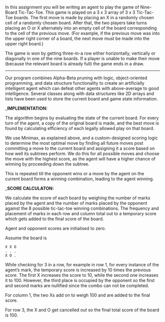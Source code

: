 In this assignment you will be writing an agent to play the game of Nine-Board Tic-Tac-Toe. This game is played on a 3 x 3 array of 3 x 3 Tic-Tac-Toe boards. The first move is made by placing an X in a randomly chosen cell of a randomly chosen board. After that, the two players take turns placing an O or X alternately into an empty cell of the board corresponding to the cell of the previous move. (For example, if the previous move was into the upper right corner of a board, the next move must be made into the upper right board.)

The game is won by getting three-in-a row either horizontally, vertically or diagonally in one of the nine boards. If a player is unable to make their move (because the relevant board is already full) the game ends in a draw.

- - - - - - - - - - - - - - - - - - - - - - - - - - - - - - - - - - - - - - - - - - - - - - - - - - - - - - - - - - - - - - - - - - - - - - - - - - - - - - - - 

Our program combines Alpha-Beta pruning with logic, object-oriented programming, and data structure functionality to create 
an artificially intelligent agent which can defeat other agents with above-average to good intelligence. 
Several classes along with data structures like 2D arrays and lists have been used to store the current board and game state information.

 _____________________________________________________________________IMPLEMENTATION:____________________________________________________________________

   The algorithm begins by evaluating the state of the current board. For every turn of the agent, 
   a copy of the original board is made, and the best move is found by calculating efficiency of each legally allowed play on that board. 

   We use Minimax, as explained above, and a custom-designed scoring logic to determine the most optimal move by finding all future moves 
   post committing a move to the current board and assigning it a score based on how well its subtrees perform. 
   We do this for all possible moves and choose the move with the highest score, as the agent will have a higher chance of winning by proceeding 
   down the subtree.

   This is repeated till the opponent wins or a move by the agent on the current board forms a winning combination, leading to the agent winning.

_____________________________________________________________________SCORE CALCULATON:____________________________________________________________________

   We calculate the score of each board by weighing the number of marks placed by the agent and the number of marks placed by the opponent against 
   the 8 possible tic-tac-toe winning combinations. 
   The frequency and placement of marks in each row and column total out to a temporary score which gets added to the final score of the board.

   Agent and opponent scores are initialised to zero.

   Assume the board is

    X X O
    . . .
    X O . 

   While checking for 3 in a row, for example in row 1, for every instance of the agent’s mark, the temporary score is increased by 10 times the
   previous score. 
   The first X increases the score to 10, while the second one increases it to 100. 
   However, the third place is occupied by the opponent so the first and second marks are nullified since the combo can not be completed.

   For column 1, the two Xs add on to weigh 100 and are added to the final score.

   For row 3, the X and O get cancelled out so the final total score of the board is 100. 
